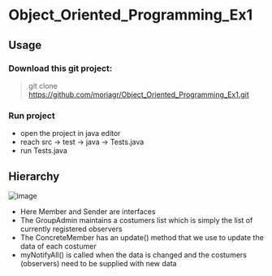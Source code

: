 # Object_Oriented_Programming_Ex1


## Usage

### Download this git project:
> git clone https://github.com/moriagr/Object_Oriented_Programming_Ex1.git

### Run project
* open the project in java editor
* reach src -> test -> java -> Tests.java
* run Tests.java



## Hierarchy

![image](https://user-images.githubusercontent.com/99799701/209848882-7db29a8e-9acc-4022-8241-f070a30c196b.png)

* Here Member and Sender are interfaces
* The GroupAdmin maintains a costumers list which is simply the list of currently registered observers
* The ConcreteMember has an update() method that we use to update the data of each costumer
* myNotifyAll() is called when the data is changed and the costumers (observers) need to be supplied with new data
